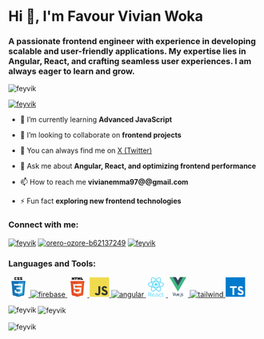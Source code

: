 <h1 align="left">Hi 👋, I'm Favour Vivian Woka</h1>
<h3 align="left">A passionate frontend engineer with experience in developing scalable and user-friendly applications. My expertise lies in Angular, React, and crafting seamless user experiences. I am always eager to learn and grow.</h3>

<p align="left"> <img src="https://komarev.com/ghpvc/?username=feyvik&amp;label=Profile%20views&amp;color=0e75b6&amp;style=flat" alt="feyvik"/> </p>

<p align="left"> <a href="https://x.com/feyvik" target="blank"><img src="https://img.shields.io/twitter/follow/feyvik?logo=twitter&amp;style=for-the-badge" alt="feyvik" /></a> </p>

- 🌱 I’m currently learning **Advanced JavaScript**

- 👯 I’m looking to collaborate on **frontend projects**

- 📝 You can always find me on [X (Twitter)](https://x.com/feyvik)

- 💬 Ask me about **Angular, React, and optimizing frontend performance**

- 📫 How to reach me **vivianemma97@@gmail.com**

- ⚡ Fun fact **exploring new frontend technologies**

<h3 align="left">Connect with me:</h3>
<p align="left">
<a href="https://x.com/feyvik" target="blank"><img align="center" src="https://raw.githubusercontent.com/rahuldkjain/github-profile-readme-generator/master/src/images/icons/Social/twitter.svg" alt="feyvik" height="30" width="40" /></a>
<a href="https://linkedin.com/in/feyvik" target="blank"><img align="center" src="https://raw.githubusercontent.com/rahuldkjain/github-profile-readme-generator/master/src/images/icons/Social/linked-in-alt.svg" alt="orero-ozore-b62137249" height="30" width="40" /></a>
<a href="https://instagram.com/fey_vik" target="blank"><img align="center" src="https://raw.githubusercontent.com/rahuldkjain/github-profile-readme-generator/master/src/images/icons/Social/instagram.svg" alt="feyvik" height="30" width="40" /></a>
</p>

<h3 align="left">Languages and Tools:</h3>
<p align="left"> 
<a href="https://www.w3schools.com/css/" target="_blank" rel="noreferrer"> <img src="https://raw.githubusercontent.com/devicons/devicon/master/icons/css3/css3-original-wordmark.svg" alt="css3" width="40" height="40"/> </a> <a href="https://firebase.google.com/" target="_blank" rel="noreferrer"> <img src="https://www.vectorlogo.zone/logos/firebase/firebase-icon.svg" alt="firebase" width="40" height="40"/> </a> <a href="https://www.w3.org/html/" target="_blank" rel="noreferrer"> <img src="https://raw.githubusercontent.com/devicons/devicon/master/icons/html5/html5-original-wordmark.svg" alt="html5" width="40" height="40"/> </a><a href="https://developer.mozilla.org/en-US/docs/Web/JavaScript" target="_blank" rel="noreferrer"> <img src="https://raw.githubusercontent.com/devicons/devicon/master/icons/javascript/javascript-original.svg" alt="javascript" width="40" height="40"/> </a> <a href="https://angular.io/" target="_blank" rel="noreferrer"> <img src="https://angular.io/assets/images/logos/angular/angular.svg" alt="angular" width="40" height="40"/> </a> <a href="https://reactjs.org/" target="_blank" rel="noreferrer"> <img src="https://raw.githubusercontent.com/devicons/devicon/master/icons/react/react-original-wordmark.svg" alt="react" width="40" height="40"/> </a><a href="https://vuejs.org/" target="_blank" rel="noreferrer"> <img src="https://raw.githubusercontent.com/devicons/devicon/master/icons/vuejs/vuejs-original-wordmark.svg" alt="vue" width="40" height="40"/> </a><a href="https://tailwindcss.com/" target="_blank" rel="noreferrer"> <img src="https://www.vectorlogo.zone/logos/tailwindcss/tailwindcss-icon.svg" alt="tailwind" width="40" height="40"/> </a> <a href="https://www.typescriptlang.org/" target="_blank" rel="noreferrer"> <img src="https://raw.githubusercontent.com/devicons/devicon/master/icons/typescript/typescript-original.svg" alt="typescript" width="40" height="40"/> </a> 
</p>

<p><img align="left" src="https://github-readme-stats.vercel.app/api/top-langs?username=feyvik&show_icons=true&locale=en&layout=compact" alt="feyvik" /></p>

<p>&nbsp;<img align="center" src="https://github-readme-stats.vercel.app/api?username=feyvik&show_icons=true&locale=en" alt="feyvik" /></p>

<p><img align="center" src="https://github-readme-streak-stats.herokuapp.com/?user=feyvik&" alt="feyvik" /></p>
